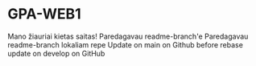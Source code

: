 # GPA-WEB1
Mano žiauriai kietas saitas!
Paredagavau readme-branch'e
Paredagavau readme-branch lokaliam repe
Update on main on Github before rebase
update on develop on GitHub
